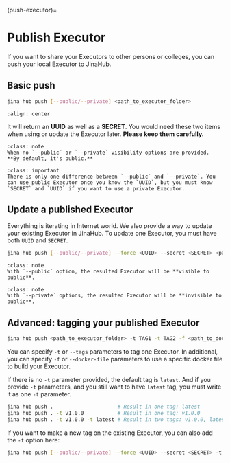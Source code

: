 (push-executor)=
# Publish Executor

If you want to share your Executors to other persons or colleges, you can push your local Executor to JinaHub.

## Basic push

```bash
jina hub push [--public/--private] <path_to_executor_folder>
```

```{figure} ../../../.github/hub-push.png
:align: center
```


It will return an **UUID** as well as a **SECRET**. You would need these two items when using or update the Executor later. **Please keep them carefully.**



````{admonition} Note
:class: note
When no `--public` or `--private` visibility options are provided. **By default, it's public.**
````

````{admonition} Important
:class: important
There is only one difference between `--public` and `--private`. You can use public Executor once you know the `UUID`, but you must know `SECRET` and `UUID` if you want to use a private Executor.
````


## Update a published Executor

Everything is iterating in Internet world. We also provide a way to update your existing Executor in JinaHub. To update one Executor, you must have both `UUID` and `SECRET`.

```bash
jina hub push [--public/--private] --force <UUID> --secret <SECRET> <path_to_executor_folder>
```


````{admonition} Note
:class: note
With `--public` option, the resulted Executor will be **visible to public**.
````

````{admonition} Note
:class: note
With `--private` options, the resulted Executor will be **invisible to public**.
````

## Advanced: tagging your published Executor

```bash
jina hub push <path_to_executor_folder> -t TAG1 -t TAG2 -f <path_to_dockerfile>
```



You can specify `-t` or `--tags` parameters to tag one Executor. In additional, you can specify `-f` or `--docker-file` parameters to use a specific docker file to build your Executor.

If there is no `-t` parameter provided, the default tag is `latest`. And if you provide `-t` parameters, and you still want to have `latest` tag, you must write it as one `-t` parameter.

```bash
jina hub push .                     # Result in one tag: latest
jina hub push . -t v1.0.0           # Result in one tag: v1.0.0
jina hub push . -t v1.0.0 -t latest # Result in two tags: v1.0.0, latest
```

If you want to make a new tag on the existing Executor, you can also add the `-t` option here:

```bash
jina hub push [--public/--private] --force <UUID> --secret <SECRET> -t TAG <path_to_executor_folder>
```
